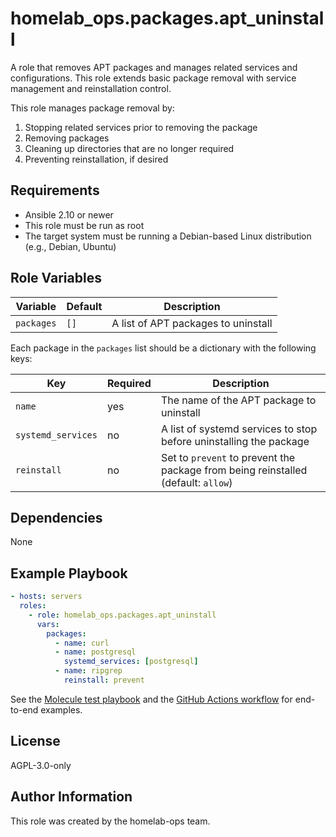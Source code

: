 # homelab_ops.packages.apt_uninstall

A role that removes APT packages and manages related services and configurations. This role extends basic package removal with service management and reinstallation control.

This role manages package removal by:

1. Stopping related services prior to removing the package
2. Removing packages
3. Cleaning up directories that are no longer required
4. Preventing reinstallation, if desired

## Requirements

- Ansible 2.10 or newer
- This role must be run as root
- The target system must be running a Debian-based Linux distribution (e.g., Debian, Ubuntu)

## Role Variables

| Variable | Default | Description |
| --- | --- | --- |
| `packages` | `[]` | A list of APT packages to uninstall |

Each package in the `packages` list should be a dictionary with the following keys:

| Key | Required | Description |
| --- | --- | --- |
| `name` | yes | The name of the APT package to uninstall |
| `systemd_services` | no | A list of systemd services to stop before uninstalling the package |
| `reinstall` | no | Set to `prevent` to prevent the package from being reinstalled (default: `allow`) |

## Dependencies

None

## Example Playbook

```yaml
- hosts: servers
  roles:
    - role: homelab_ops.packages.apt_uninstall
      vars:
        packages:
          - name: curl
          - name: postgresql
            systemd_services: [postgresql]
          - name: ripgrep
            reinstall: prevent
```

See the [Molecule test playbook](../../molecule/apt_uninstall/converge.yml) and the [GitHub Actions workflow](../../../.github/workflows/test-packages.yaml) for end-to-end examples.

## License

AGPL-3.0-only

## Author Information

This role was created by the homelab-ops team.
